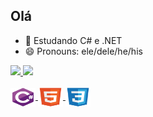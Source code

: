 ## Olá
 
- 🌱 Estudando C# e .NET
- 😄 Pronouns: ele/dele/he/his
 <div>
  <a href="https://github.com/jacksonm99 ">
  <img height="180em" src="https://github-readme-stats.vercel.app/api?username=jacksonm99&show_icons=true&theme=github_dark&include_all_commits=true&count_private=true"/>
  <img height="180em" src="https://github-readme-stats.vercel.app/api/top-langs/?username=jacksonm99&layout=compact&langs_count=7&theme=github_dark"/>
</div>
 <br>
  <img align="center" alt="Csharp" height="30" width="40" src="https://raw.githubusercontent.com/devicons/devicon/master/icons/csharp/csharp-original.svg">
  <img align="center" alt="HTML" height="30" width="40" src="https://raw.githubusercontent.com/devicons/devicon/master/icons/html5/html5-original.svg">
  <img align="center" alt="CSS" height="30" width="40" src="https://raw.githubusercontent.com/devicons/devicon/master/icons/css3/css3-original.svg">
  
  ##
  
  
  

